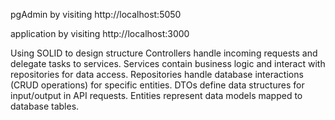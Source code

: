 pgAdmin by visiting http://localhost:5050

application by visiting http://localhost:3000

Using SOLID to design structure
Controllers handle incoming requests and delegate tasks to services.
Services contain business logic and interact with repositories for data access.
Repositories handle database interactions (CRUD operations) for specific entities.
DTOs define data structures for input/output in API requests.
Entities represent data models mapped to database tables.
